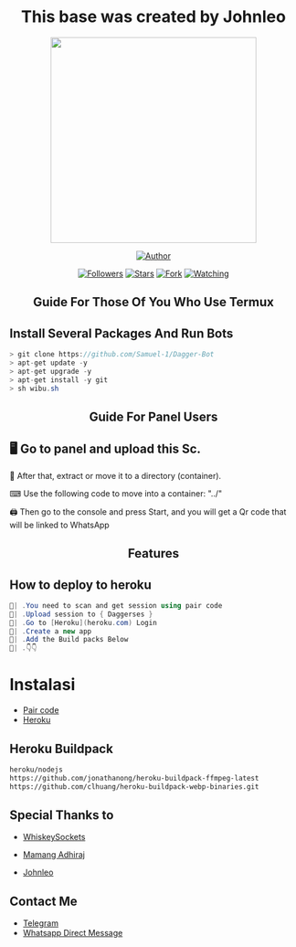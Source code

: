 <h1 align="center"> This base was created by Johnleo </h1>

<p align="center">
<img src="https://telegra.ph/file/a85bf347406f0ccc98f76.jpg" width="360" height="360"/>
</p>

<p align="center">
<a href="https://github.com/johnleosmith"><img title="Author" src="https://img.shields.io/badge/Dagger-Bot?style=for-the-badge&logo=whatsapp"></a>
<p/>
<p align="center">
<a href="https://github.com/johnleosmith?tab=followers"><img title="Followers" src="https://img.shields.io/github/followers/zetsubococaebom?label=Followers&style=social"></a>
<a href="https://github.com/johnleosmith/Dagger-Bot/stargazers/"><img title="Stars" src="https://img.shields.io/github/stars/johnleosmith/Dagger-Bot?&style=social"></a>
<a href="https://github.com/johnleosmith/Dagger-Bot/network/members"><img title="Fork" src="https://img.shields.io/github/forks/johnleosmith/Mikey-Md?style=social"></a>
<a href="https://github.com/johnleosmith/Dagger-Bot/watchers"><img title="Watching" src="https://img.shields.io/github/watchers/johnleosmith/Mikey-Md?label=Watching&style=social"></a>
</p>
</a>
</p>  
<h2 align="center">Guide For Those Of You Who Use Termux</h2>

## Install Several Packages And Run Bots

```csharp
> git clone https://github.com/Samuel-1/Dagger-Bot
> apt-get update -y
> apt-get upgrade -y
> apt-get install -y git
> sh wibu.sh
````

<h2 align="center">Guide For Panel Users</h2>

## 🖥 Go to panel and upload this Sc.

 📝 After that, extract or move it to a directory (container).

 ⌨ Use the following code to move into a container: "../"

 🖨 Then go to the console and press Start, and you will get a Qr code that will be linked to WhatsApp

<h2 align="center">Features</h2>

## How to deploy to heroku

```csharp
🦠| .You need to scan and get session using pair code
🦠| .Upload session to { Daggerses }
🦠| .Go to [Heroku](heroku.com) Login 
🦠| .Create a new app
🦠| .Add the Build packs Below 
🦠| .👇👇
```
# Instalasi
* [Pair code](https://replit.com/@JohnleoSmith/HarukaSakura-PairCode)
* [Heroku](  https://heroku.com/deploy?template=https://github.com/johnleosmith/johnleosmith)
## Heroku Buildpack
```bash
heroku/nodejs
https://github.com/jonathanong/heroku-buildpack-ffmpeg-latest
https://github.com/clhuang/heroku-buildpack-webp-binaries.git
```





## Special Thanks to

* [WhiskeySockets](https://github.com/WhiskeySockets)

* [Mamang Adhiraj](https://github.com/adiwajshing)

* [Johnleo](https://github.com/johnleosmith)

## Contact Me
  
* [Telegram](@iamjohnleo)
* [Whatsapp Direct Message](https://api.whatsapp.com/send?phone=+2348083653552)
